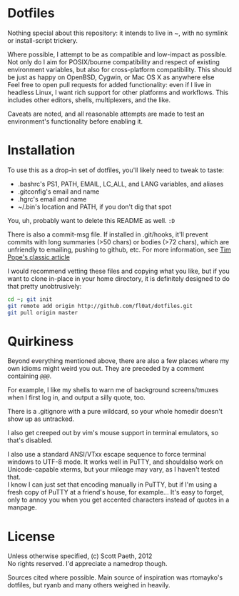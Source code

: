 Dotfiles
========

Nothing special about this repository: it intends to live in ~, with no symlink or install-script trickery.

Where possible, I attempt to be as compatible and low-impact as possible. Not only do I aim for POSIX/bourne compatibility and respect of existing environment variables, but also for cross-platform compatibility. This should be just as happy on OpenBSD, Cygwin, or Mac OS X as anywhere else  
Feel free to open pull requests for added functionality: even if I live in headless Linux, I want rich support for other platforms and workflows. This includes other editors, shells, multiplexers, and the like.

Caveats are noted, and all reasonable attempts are made to test an environment's functionality before enabling it.

Installation
============

To use this as a drop-in set of dotfiles, you'll likely need to tweak to taste:
 * .bashrc's PS1, PATH, EMAIL, LC_ALL, and LANG variables, and aliases
 * .gitconfig's email and name
 * .hgrc's email and name
 * ~/.bin's location and PATH, if you don't dig that spot

You, uh, probably want to delete this README as well. `:D`

There is also a commit-msg file. If installed in .git/hooks, it'll prevent commits with long summaries (>50 chars) or bodies (>72 chars), which are unfriendly to emailing, pushing to github, etc.
For more information, see [Tim Pope's classic article](http://tbaggery.com/2008/04/19/a-note-about-git-commit-messages.html)

I would recommend vetting these files and copying what you like, but if you want to clone in-place in your home directory, it is definitely designed to do that pretty unobtrusively:

```bash
cd ~; git init
git remote add origin http://github.com/fl0at/dotfiles.git
git pull origin master
```


Quirkiness
==========

Beyond everything mentioned above, there are also a few places where my own idioms might weird you out. They are preceded by a comment containing _`@@@`_.

For example, I like my shells to warn me of background screens/tmuxes when I first log in, and output a silly quote, too.

There is a .gitignore with a pure wildcard, so your whole homedir doesn't show up as untracked.

I also get creeped out by vim's mouse support in terminal emulators, so that's disabled.

I also use a standard ANSI/VTxx escape sequence to force terminal windows to UTF-8 mode. It works well in PuTTY, and shouldalso work on Unicode-capable xterms, but your mileage may vary, as I haven't tested that.  
I know I can just set that encoding manually in PuTTY, but if I'm using a fresh copy of PuTTY at a friend's house, for example... It's easy to forget, only to annoy you when you get accented characters instead of quotes in a manpage.

License
=======

Unless otherwise specified, (c) Scott Paeth, 2012  
No rights reserved. I'd appreciate a namedrop though.

Sources cited where possible. Main source of inspiration was rtomayko's dotfiles, but ryanb and many others weighed in heavily.
